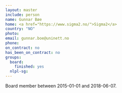 ```yaml
---
layout: master
include: person
name: Gunnar Bøe
home: <a href="https://www.sigma2.no/">Sigma2</a>
country: "NO"
photo:
email: gunnar.boe@uninett.no
phone:
on_contract: no
has_been_on_contract: no
groups:
  board:
    finished: yes
  nlpl-sg:
---
```

Board member between 2015-01-01 and 2018-06-07.
